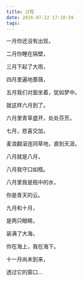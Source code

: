 ```yaml
---
title: 过程
date: 2016-07-22 17:18:59
tags: 
---
```


<p>一月你还没有出现，</p> 
<p>二月你睡在隔壁，</p> 
<p>三月下起了大雨，</p> 
<p>四月里遍地蔷薇，</p> 
<p>五月我们对面坐着，犹如梦中。</p> 
<p>就这样六月到了。</p> 
<p>六月里青草盛开，处处芬芳。</p> 
<p>七月，悲喜交加，</p> 
<p>麦浪翻滚连同草地，直到天涯。</p> 
<p>八月就是八月，</p> 
<p>八月我守口如瓶。</p> 
<p>八月里我是瓶中的水，</p> 
<p>你是青天的云。</p> 
<p>九月和十月，</p> 
<p>是两只眼睛，</p> 
<p>装满了大海，</p> 
<p>你在海上，我在海下。</p> 
<p>十一月尚未到来，</p> 
<p>透过它的窗口...</p>


